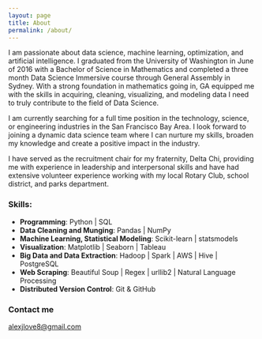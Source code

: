 ```yaml
---
layout: page
title: About
permalink: /about/
---
```


 I am passionate about data science, machine learning, optimization, and artificial intelligence. I graduated from the University of Washington in June of 2016 with a Bachelor of Science in Mathematics and completed a three month Data Science Immersive course through General Assembly in Sydney. With a strong foundation in mathematics going in, GA equipped me with the skills in acquiring, cleaning, visualizing, and modeling data I need to truly contribute to the field of Data Science.

 I am currently searching for a full time position in the technology, science, or engineering industries in the San Francisco Bay Area. I look forward to joining a dynamic data science team where I can nurture my skills, broaden my knowledge and create a positive impact in the industry.

 I have served as the recruitment chair for my fraternity, Delta Chi, providing me with experience in leadership and interpersonal skills and have had extensive volunteer experience working with my local Rotary Club, school district, and parks department.

### Skills:

- **Programming**: Python \| SQL
- **Data Cleaning and Munging**: Pandas \| NumPy
- **Machine Learning, Statistical Modeling**: Scikit-learn \| statsmodels
- **Visualization**: Matplotlib \| Seaborn \| Tableau
- **Big Data and Data Extraction**: Hadoop \| Spark \| AWS \| Hive \| PostgreSQL
- **Web Scraping**: Beautiful Soup \| Regex \| urllib2 \| Natural Language Processing
- **Distributed Version Control**: Git & GitHub

### Contact me

[alexjlove8@gmail.com](mailto:alexjlove8@gmail.com)
